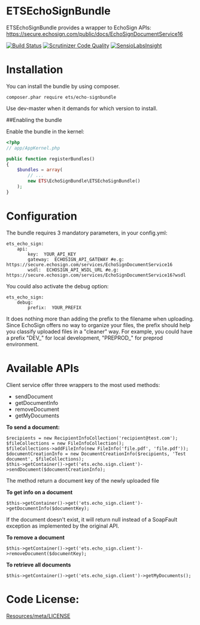 ETSEchoSignBundle
=================

ETSEchoSignBundle provides a wrapper to EchoSign APIs: https://secure.echosign.com/public/docs/EchoSignDocumentService16

[![Build Status](https://api.travis-ci.org/ETSGlobal/ETSEchoSignBundle.png)](https://travis-ci.org/ETSGlobal/ETSEchoSignBundle) [![Scrutinizer Code Quality](https://scrutinizer-ci.com/g/ETSGlobal/ETSEchoSignBundle/badges/quality-score.png?s=62c6492d05fbf1f540711d9b2968587588534d3d)](https://scrutinizer-ci.com/g/ETSGlobal/ETSEchoSignBundle/) [![SensioLabsInsight](https://insight.sensiolabs.com/projects/9e34893d-314f-471b-839b-a3766e78de58/mini.png)](https://insight.sensiolabs.com/projects/9e34893d-314f-471b-839b-a3766e78de58)

Installation
=================
You can install the bundle by using composer.
```
composer.phar require ets/echo-signbundle
```
Use dev-master when it demands for which version to install.

##Enabling the bundle

Enable the bundle in the kernel:
``` php
<?php
// app/AppKernel.php

public function registerBundles()
{
    $bundles = array(
        // ...
        new ETS\EchoSignBundle\ETSEchoSignBundle()
    );
}
```

Configuration
=================
The bundle requires 3 mandatory parameters, in your config.yml:
```
ets_echo_sign:
    api:
        key:  YOUR_API_KEY
        gateway:  ECHOSIGN_API_GATEWAY #e.g: https://secure.echosign.com/services/EchoSignDocumentService16
        wsdl:  ECHOSIGN_API_WSDL_URL #e.g: https://secure.echosign.com/services/EchoSignDocumentService16?wsdl
```
You could also activate the debug option:
```
ets_echo_sign:
    debug:
        prefix:  YOUR_PREFIX
```
It does nothing more than adding the prefix to the filename when uploading. Since EchoSign offers no way to organize your files, the prefix should help you classify uploaded files in a "cleaner" way. For example, you could have a prefix "DEV_" for local development, "PREPROD_" for preprod environment.

Available APIs
=================
Client service offer three wrappers to the most used methods:
- sendDocument
- getDocumentInfo
- removeDocument
- getMyDocuments

**To send a document:**
```
$recipients = new RecipientInfoCollection('recipient@test.com');
$fileCollections = new FileInfoCollection();
$fileCollections->addFileInfo(new FileInfo('file.pdf', 'file.pdf'));
$documentCreationInfo = new DocumentCreationInfo($recipients, 'Test document', $fileCollections);
$this->getContainer()->get('ets.echo.sign.client')->sendDocument($documentCreationInfo);
```
The method return a document key of the newly uploaded file

**To get info on a document**
```
$this->getContainer()->get('ets.echo_sign.client')->getDocumentInfo($documentKey);
```
If the document doesn't exist, it will return null instead of a SoapFault exception as implemented by the original API.

**To remove a document**
```
$this->getContainer()->get('ets.echo_sign.client')->removeDocument($documentKey);
```

**To retrieve all documents**
```
$this->getContainer()->get('ets.echo_sign.client')->getMyDocuments();
```

Code License:
=================
[Resources/meta/LICENSE](https://github.com/ETSGlobal/ETSEchoSignBundle/blob/master/Resources/meta/LICENSE)
